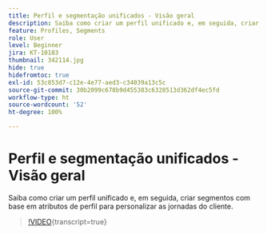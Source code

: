 ```yaml
---
title: Perfil e segmentação unificados - Visão geral
description: Saiba como criar um perfil unificado e, em seguida, criar segmentos com base em atributos de perfil para personalizar as jornadas do cliente.
feature: Profiles, Segments
role: User
level: Beginner
jira: KT-10183
thumbnail: 342114.jpg
hide: true
hidefromtoc: true
exl-id: 53c853d7-c12e-4e77-aed3-c34039a13c5c
source-git-commit: 30b2099c678b9d455383c6328513d362df4ec5fd
workflow-type: ht
source-wordcount: '52'
ht-degree: 100%

---
```


# Perfil e segmentação unificados - Visão geral

Saiba como criar um perfil unificado e, em seguida, criar segmentos com base em atributos de perfil para personalizar as jornadas do cliente.

>[!VIDEO](https://video.tv.adobe.com/v/345517?quality=12&learn=on&captions=por_br){transcript=true}
